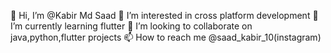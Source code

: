 👋 Hi, I’m @Kabir Md Saad
👀 I’m interested in cross platform development
🌱 I’m currently learning flutter
💞️ I’m looking to collaborate on java,python,flutter projects
📫 How to reach me @saad_kabir_10(instagram)
